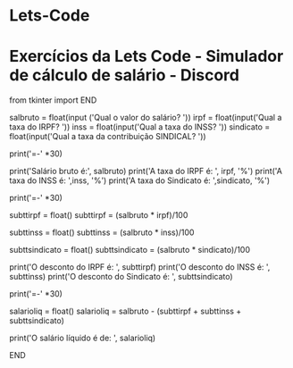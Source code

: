 # Lets-Code
# Exercícios da Lets Code - Simulador de cálculo de salário - Discord

from tkinter import END


salbruto = float(input ('Qual o valor do salário? '))
irpf = float(input('Qual a taxa do IRPF? '))
inss = float(input('Qual a taxa do INSS? '))
sindicato = float(input('Qual a taxa da contribuição SINDICAL? '))

print('=-' *30)

print('Salário bruto é:', salbruto)
print('A taxa do IRPF é: ', irpf, '%')
print('A taxa do INSS é: ',inss, '%')
print('A taxa do Sindicato é: ',sindicato, '%')
 
print('=-' *30)

subttirpf = float()
subttirpf = (salbruto * irpf)/100

subttinss = float()
subttinss = (salbruto * inss)/100

subttsindicato = float()
subttsindicato = (salbruto * sindicato)/100

print('O desconto do IRPF é: ', subttirpf)
print('O desconto do INSS é: ', subttinss)
print('O desconto do Sindicato é: ', subttsindicato)

print('=-' *30)

salarioliq = float()
salarioliq = salbruto - (subttirpf + subttinss + subttsindicato)

print('O salário líquido é de: ', salarioliq)

END
